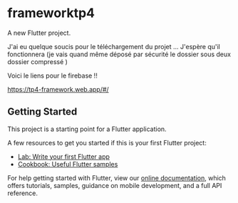 # frameworktp4

A new Flutter project.

J'ai eu quelque soucis pour le téléchargement du projet ... J'espère qu'il fonctionnera (je vais quand même déposé par sécurité le dossier sous deux dossier compressé )

Voici le liens pour le firebase !! 

https://tp4-framework.web.app/#/


## Getting Started

This project is a starting point for a Flutter application.

A few resources to get you started if this is your first Flutter project:

- [Lab: Write your first Flutter app](https://flutter.dev/docs/get-started/codelab)
- [Cookbook: Useful Flutter samples](https://flutter.dev/docs/cookbook)

For help getting started with Flutter, view our
[online documentation](https://flutter.dev/docs), which offers tutorials,
samples, guidance on mobile development, and a full API reference.
